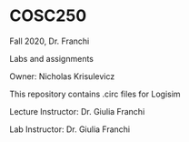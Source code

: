 # COSC250
Fall 2020, Dr. Franchi

Labs and assignments

Owner: Nicholas Krisulevicz

This repository contains .circ files for Logisim

Lecture Instructor: Dr. Giulia Franchi

Lab Instructor: Dr. Giulia Franchi
